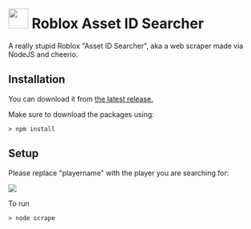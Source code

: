 # <img src="https://github.com/michealguy/roblox-assetsearcher/raw/main/images/icon.png" width="40"/> Roblox Asset ID Searcher
A really stupid Roblox "Asset ID Searcher", aka a web scraper made via NodeJS and cheerio.

## Installation

You can download it from [the latest release.](https://github.com/michealguy/roblox-assetsearcher/releases/tag/v1.0)

Make sure to download the packages using:
```
> npm install
```

## Setup

Please replace "playername" with the player you are searching for:
<p float="left">
    <img src="https://github.com/michealguy/roblox-assetsearcher/raw/main/images/tutorialplayername.png"/>
<p>

To run
```
> node scrape
```

